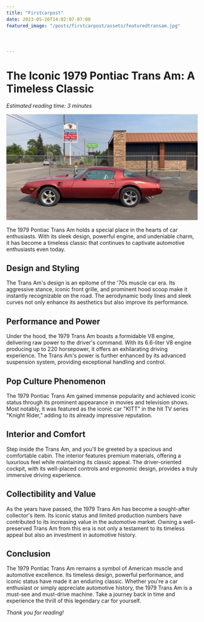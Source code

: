```yaml
---
title: "Firstcarpost"
date: 2023-05-26T14:02:07-07:00
featured_image: "/posts/firstcarpost/assets/featuredtransam.jpg"



---
```

# The Iconic 1979 Pontiac Trans Am: A Timeless Classic

*Estimated reading time: 3 minutes*

![TA](./assets/transam1.png)

The 1979 Pontiac Trans Am holds a special place in the hearts of car enthusiasts. With its sleek design, powerful engine, and undeniable charm, it has become a timeless classic that continues to captivate automotive enthusiasts even today.

## Design and Styling

The Trans Am's design is an epitome of the '70s muscle car era. Its aggressive stance, iconic front grille, and prominent hood scoop make it instantly recognizable on the road. The aerodynamic body lines and sleek curves not only enhance its aesthetics but also improve its performance.

## Performance and Power

Under the hood, the 1979 Trans Am boasts a formidable V8 engine, delivering raw power to the driver's command. With its 6.6-liter V8 engine producing up to 220 horsepower, it offers an exhilarating driving experience. The Trans Am's power is further enhanced by its advanced suspension system, providing exceptional handling and control.

## Pop Culture Phenomenon

The 1979 Pontiac Trans Am gained immense popularity and achieved iconic status through its prominent appearance in movies and television shows. Most notably, it was featured as the iconic car "KITT" in the hit TV series "Knight Rider," adding to its already impressive reputation.

## Interior and Comfort

Step inside the Trans Am, and you'll be greeted by a spacious and comfortable cabin. The interior features premium materials, offering a luxurious feel while maintaining its classic appeal. The driver-oriented cockpit, with its well-placed controls and ergonomic design, provides a truly immersive driving experience.

## Collectibility and Value

As the years have passed, the 1979 Trans Am has become a sought-after collector's item. Its iconic status and limited production numbers have contributed to its increasing value in the automotive market. Owning a well-preserved Trans Am from this era is not only a testament to its timeless appeal but also an investment in automotive history.

## Conclusion

The 1979 Pontiac Trans Am remains a symbol of American muscle and automotive excellence. Its timeless design, powerful performance, and iconic status have made it an enduring classic. Whether you're a car enthusiast or simply appreciate automotive history, the 1979 Trans Am is a must-see and must-drive machine. Take a journey back in time and experience the thrill of this legendary car for yourself.

*Thank you for reading!*

